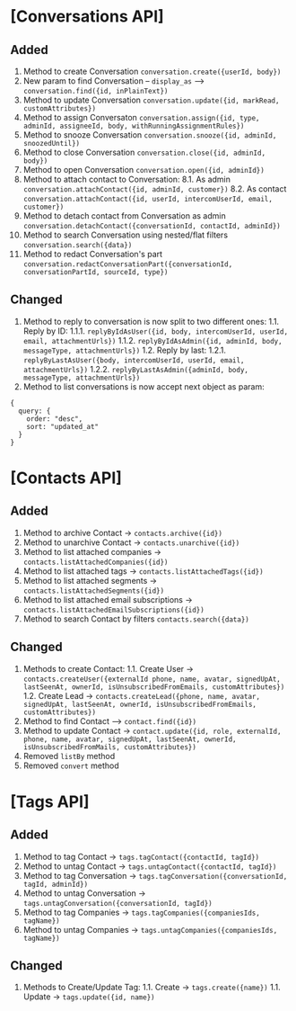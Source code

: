 # [Conversations API]

## Added

1. Method to create Conversation `conversation.create({userId, body})`
2. New param to find Conversation – `display_as` –> `conversation.find({id, inPlainText})`
3. Method to update Conversation `conversation.update({id, markRead, customAttributes})`
4. Method to assign Conversaton `conversation.assign({id, type, adminId, assigneeId, body, withRunningAssignmentRules})`
5. Method to snooze Conversation `conversation.snooze({id, adminId, snoozedUntil})`
6. Method to close Conversation `conversation.close({id, adminId, body})`
7. Method to open Conversation `conversation.open({id, adminId})`
8. Method to attach contact to Conversation:
  8.1. As admin `conversation.attachContact({id, adminId, customer})`
  8.2. As contact `conversation.attachContact({id, userId, intercomUserId, email, customer})`
9. Method to detach contact from Conversation as admin `conversation.detachContact({conversationId, contactId, adminId})`
10. Method to search Conversation using nested/flat filters `conversation.search({data})`
11. Method to redact Conversation's part `conversation.redactConversationPart({conversationId, conversationPartId, sourceId, type})`

## Changed

1. Method to reply to conversation is now split to two different ones: 
  1.1. Reply by ID:
    1.1.1. `replyByIdAsUser({id, body, intercomUserId, userId, email, attachmentUrls})`
    1.1.2. `replyByIdAsAdmin({id, adminId, body, messageType, attachmentUrls})`
  1.2. Reply by last:
    1.2.1. `replyByLastAsUser({body, intercomUserId, userId, email, attachmentUrls})`
    1.2.2. `replyByLastAsAdmin({adminId, body, messageType, attachmentUrls})`
2. Method to list conversations is now accept next object as param:
```
{
  query: {
    order: "desc",
    sort: "updated_at"
  }
}
```

# [Contacts API]

## Added

1. Method to archive Contact -> `contacts.archive({id})`
2. Method to unarchive Contact -> `contacts.unarchive({id})`
3. Method to list attached companies -> `contacts.listAttachedCompanies({id})`
4. Method to list attached tags -> `contacts.listAttachedTags({id})`
5. Method to list attached segments -> `contacts.listAttachedSegments({id})`
6. Method to list attached email subscriptions -> `contacts.listAttachedEmailSubscriptions({id})`
7. Method to search Contact by filters `contacts.search({data})`

## Changed

1. Methods to create Contact:
1.1. Create User -> `contacts.createUser({externalId phone, name, avatar, signedUpAt, lastSeenAt, ownerId, isUnsubscribedFromEmails, customAttributes})`
1.2. Create Lead -> `contacts.createLead({phone, name, avatar, signedUpAt, lastSeenAt, ownerId, isUnsubscribedFromEmails, customAttributes})`
2. Method to find Contact –> `contact.find({id})`
3. Method to update Contact -> `contact.update({id, role, externalId, phone, name, avatar, signedUpAt, lastSeenAt, ownerId, isUnsubscribedFromMails, customAttributes})`
4. Removed `listBy` method
5. Removed `convert` method

# [Tags API]

## Added

1. Method to tag Contact -> `tags.tagContact({contactId, tagId})`
2. Method to untag Contact -> `tags.untagContact({contactId, tagId})`
3. Method to tag Conversation -> `tags.tagConversation({conversationId, tagId, adminId})`
4. Method to untag Conversation -> `tags.untagConversation({conversationId, tagId})`
5. Method to tag Companies -> `tags.tagCompanies({companiesIds, tagName})`
6. Method to untag Companies -> `tags.untagCompanies({companiesIds, tagName})`

## Changed

1. Methods to Create/Update Tag:
1.1. Create -> `tags.create({name})`
1.1. Update -> `tags.update({id, name})`

